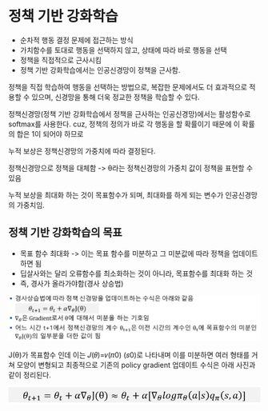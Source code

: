 # 정책 기반 강화학습

- 순차적 행동 결정 문제에 접근하는 방식
- 가치함수를 토대로 행동을 선택하지 않고, 상태에 따라 바로 행동을 선택
- 정책을 직접적으로 근사시킴
- 정책 기반 강화학습에서는 인공신경망이 정책을 근사함.

정책을 직접 학습하여 행동을 선택하는 방법으로, 복잡한 문제에서도 더 효과적으로 적용할 수 있으며, 신경망을 통해 더욱 정교한 정책을 학습할 수 있다.

정책신경망(정책 기반 강화학습에서 정책을 근사하는 인공신경망)에서는 활성함수로 softmax를 사용한다.
cuz, 정책의 정의가 바로 각 행동을 할 확률이기 때문에 이 확률의 합은 1이 되어야 하므로

누적 보상은 정책신경망의 가중치에 따라 결정된다.

정책신경망으로 정책을 대체함 -> θ라는 정책신경망의 가중치 값이 정책을 표현할 수 있음

누적 보상을 최대화 하는 것이 목표함수가 되며, 최대화를 하게 되는 변수가 인공신경망의 가중치임.

## 정책 기반 강화학습의 목표

- 목표 함수 최대화 -> 이는 목표 함수를 미분하고 그 미분값에 따라 정책을 업데이트 하면 됨
- 딥살사와는 달리 오류함수를 최소화하는 것이 아니라, 목표함수를 최대화 하는 것
- 즉, 경사가 올라가야함(경사 상승법) 

![alt text](img/딥러닝과_강화학습/image.png)

J(θ)가 목표함수 인데 이는 𝐽(𝜃)=𝑣(𝜋0) (𝑠0)로 나타내며 이를 미분하면
여러 형태를 거쳐 모양이 변형되고 최종적으로 기존의 policy gradient 업데이트 수식은 아래 사진과 같이 정리된다.

![alt text](img/딥러닝과_강화학습/image1.png)